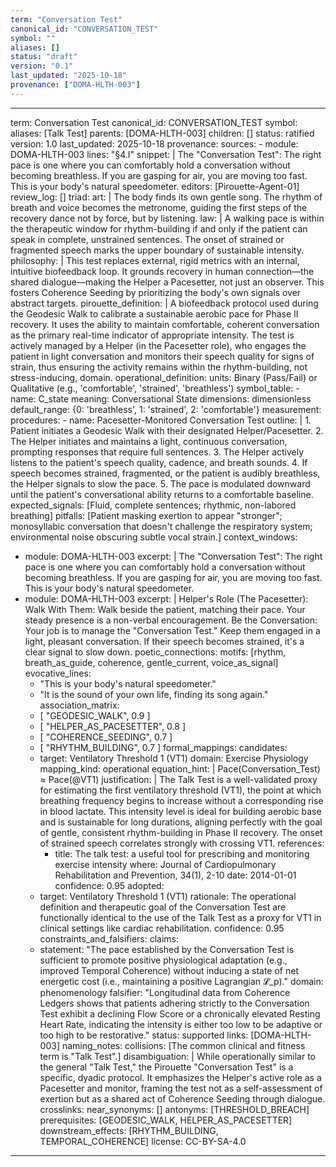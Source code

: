 ```yaml
---
term: "Conversation Test"
canonical_id: "CONVERSATION_TEST"
symbol: ""
aliases: []
status: "draft"
version: "0.1"
last_updated: "2025-10-18"
provenance: ["DOMA-HLTH-003"]
---
```


---
term: Conversation Test
canonical_id: CONVERSATION_TEST
symbol:
aliases: [Talk Test]
parents: [DOMA-HLTH-003]
children: []
status: ratified
version: 1.0
last_updated: 2025-10-18
provenance:
  sources:
    - module: DOMA-HLTH-003
      lines: "§4.I"
      snippet: |
        The "Conversation Test": The right pace is one where you can comfortably hold a conversation without becoming breathless. If you are gasping for air, you are moving too fast. This is your body's natural speedometer.
  editors: [Pirouette-Agent-01]
  review_log: []
triad:
  art: |
    The body finds its own gentle song. The rhythm of breath and voice becomes the metronome, guiding the first steps of the recovery dance not by force, but by listening.
  law: |
    A walking pace is within the therapeutic window for rhythm-building if and only if the patient can speak in complete, unstrained sentences. The onset of strained or fragmented speech marks the upper boundary of sustainable intensity.
  philosophy: |
    This test replaces external, rigid metrics with an internal, intuitive biofeedback loop. It grounds recovery in human connection—the shared dialogue—making the Helper a Pacesetter, not just an observer. This fosters Coherence Seeding by prioritizing the body's own signals over abstract targets.
pirouette_definition: |
  A biofeedback protocol used during the Geodesic Walk to calibrate a sustainable aerobic pace for Phase II recovery. It uses the ability to maintain comfortable, coherent conversation as the primary real-time indicator of appropriate intensity. The test is actively managed by a Helper (in the Pacesetter role), who engages the patient in light conversation and monitors their speech quality for signs of strain, thus ensuring the activity remains within the rhythm-building, not stress-inducing, domain.
operational_definition:
  units: Binary (Pass/Fail) or Qualitative (e.g., 'comfortable', 'strained', 'breathless')
  symbol_table:
    - name: C_state
      meaning: Conversational State
      dimensions: dimensionless
      default_range: {0: 'breathless', 1: 'strained', 2: 'comfortable'}
  measurement:
    procedures:
      - name: Pacesetter-Monitored Conversation Test
        outline: |
          1. Patient initiates a Geodesic Walk with their designated Helper/Pacesetter.
          2. The Helper initiates and maintains a light, continuous conversation, prompting responses that require full sentences.
          3. The Helper actively listens to the patient's speech quality, cadence, and breath sounds.
          4. If speech becomes strained, fragmented, or the patient is audibly breathless, the Helper signals to slow the pace.
          5. The pace is modulated downward until the patient's conversational ability returns to a comfortable baseline.
        expected_signals: [Fluid, complete sentences; rhythmic, non-labored breathing]
        pitfalls: [Patient masking exertion to appear "stronger"; monosyllabic conversation that doesn't challenge the respiratory system; environmental noise obscuring subtle vocal strain.]
context_windows:
  - module: DOMA-HLTH-003
    excerpt: |
      The "Conversation Test": The right pace is one where you can comfortably hold a conversation without becoming breathless. If you are gasping for air, you are moving too fast. This is your body's natural speedometer.
  - module: DOMA-HLTH-003
    excerpt: |
      Helper's Role (The Pacesetter): Walk With Them: Walk beside the patient, matching their pace. Your steady presence is a non-verbal encouragement. Be the Conversation: Your job is to manage the "Conversation Test." Keep them engaged in a light, pleasant conversation. If their speech becomes strained, it's a clear signal to slow down.
poetic_connections:
  motifs: [rhythm, breath_as_guide, coherence, gentle_current, voice_as_signal]
  evocative_lines:
    - "This is your body's natural speedometer."
    - "It is the sound of your own life, finding its song again."
  association_matrix:
    - [ "GEODESIC_WALK", 0.9 ]
    - [ "HELPER_AS_PACESETTER", 0.8 ]
    - [ "COHERENCE_SEEDING", 0.7 ]
    - [ "RHYTHM_BUILDING", 0.7 ]
formal_mappings:
  candidates:
    - target: Ventilatory Threshold 1 (VT1)
      domain: Exercise Physiology
      mapping_kind: operational
      equation_hint: |
        Pace(Conversation_Test) ≈ Pace(@VT1)
      justification: |
        The Talk Test is a well-validated proxy for estimating the first ventilatory threshold (VT1), the point at which breathing frequency begins to increase without a corresponding rise in blood lactate. This intensity level is ideal for building aerobic base and is sustainable for long durations, aligning perfectly with the goal of gentle, consistent rhythm-building in Phase II recovery. The onset of strained speech correlates strongly with crossing VT1.
      references:
        - title: The talk test: a useful tool for prescribing and monitoring exercise intensity
          where: Journal of Cardiopulmonary Rehabilitation and Prevention, 34(1), 2-10
          date: 2014-01-01
      confidence: 0.95
  adopted:
    - target: Ventilatory Threshold 1 (VT1)
      rationale: The operational definition and therapeutic goal of the Conversation Test are functionally identical to the use of the Talk Test as a proxy for VT1 in clinical settings like cardiac rehabilitation.
      confidence: 0.95
constraints_and_falsifiers:
  claims:
    - statement: "The pace established by the Conversation Test is sufficient to promote positive physiological adaptation (e.g., improved Temporal Coherence) without inducing a state of net energetic cost (i.e., maintaining a positive Lagrangian 𝓛_p)."
      domain: phenomenology
      falsifier: "Longitudinal data from Coherence Ledgers shows that patients adhering strictly to the Conversation Test exhibit a declining Flow Score or a chronically elevated Resting Heart Rate, indicating the intensity is either too low to be adaptive or too high to be restorative."
      status: supported
      links: [DOMA-HLTH-003]
naming_notes:
  collisions: [The common clinical and fitness term is "Talk Test".]
  disambiguation: |
    While operationally similar to the general "Talk Test," the Pirouette "Conversation Test" is a specific, dyadic protocol. It emphasizes the Helper's active role as a Pacesetter and monitor, framing the test not as a self-assessment of exertion but as a shared act of Coherence Seeding through dialogue.
crosslinks:
  near_synonyms: []
  antonyms: [THRESHOLD_BREACH]
  prerequisites: [GEODESIC_WALK, HELPER_AS_PACESETTER]
  downstream_effects: [RHYTHM_BUILDING, TEMPORAL_COHERENCE]
license: CC-BY-SA-4.0
---